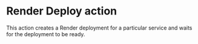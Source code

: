 # Render Deploy action

This action creates a Render deployment for a particular service
and waits for the deployment to be ready.
